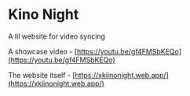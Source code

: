 # Kino Night

A lil website for video syncing

A showcase video - [https://youtu.be/gf4FMSbKEQo](https://youtu.be/gf4FMSbKEQo)

The website itself - [https://xkiinonight.web.app/](https://xkiinonight.web.app/)
